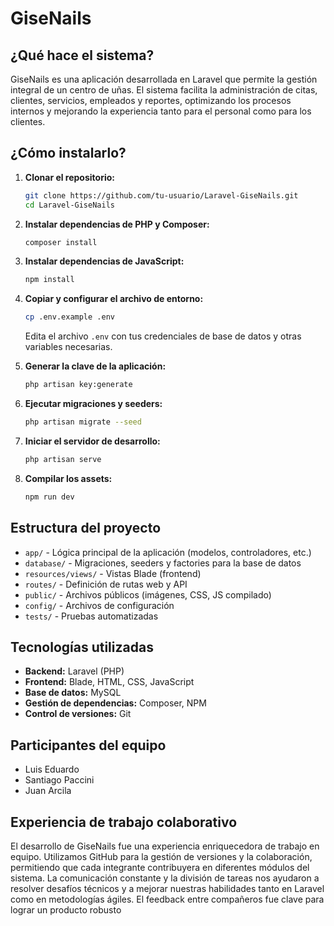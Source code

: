# GiseNails

## ¿Qué hace el sistema?

GiseNails es una aplicación desarrollada en Laravel que permite la gestión integral de un centro de uñas. El sistema facilita la administración de citas, clientes, servicios, empleados y reportes, optimizando los procesos internos y mejorando la experiencia tanto para el personal como para los clientes.

## ¿Cómo instalarlo?

1. **Clonar el repositorio:**
   ```bash
   git clone https://github.com/tu-usuario/Laravel-GiseNails.git
   cd Laravel-GiseNails
   ```

2. **Instalar dependencias de PHP y Composer:**
   ```bash
   composer install
   ```

3. **Instalar dependencias de JavaScript:**
   ```bash
   npm install
   ```

4. **Copiar y configurar el archivo de entorno:**
   ```bash
   cp .env.example .env
   ```
   Edita el archivo `.env` con tus credenciales de base de datos y otras variables necesarias.

5. **Generar la clave de la aplicación:**
   ```bash
   php artisan key:generate
   ```

6. **Ejecutar migraciones y seeders:**
   ```bash
   php artisan migrate --seed
   ```

7. **Iniciar el servidor de desarrollo:**
   ```bash
   php artisan serve
   ```

8. **Compilar los assets:**
   ```bash
   npm run dev
   ```

## Estructura del proyecto

- `app/` - Lógica principal de la aplicación (modelos, controladores, etc.)
- `database/` - Migraciones, seeders y factories para la base de datos
- `resources/views/` - Vistas Blade (frontend)
- `routes/` - Definición de rutas web y API
- `public/` - Archivos públicos (imágenes, CSS, JS compilado)
- `config/` - Archivos de configuración
- `tests/` - Pruebas automatizadas

## Tecnologías utilizadas

- **Backend:** Laravel (PHP)
- **Frontend:** Blade, HTML, CSS, JavaScript
- **Base de datos:** MySQL
- **Gestión de dependencias:** Composer, NPM
- **Control de versiones:** Git

## Participantes del equipo

- Luis Eduardo
- Santiago Paccini
- Juan Arcila

## Experiencia de trabajo colaborativo

El desarrollo de GiseNails fue una experiencia enriquecedora de trabajo en equipo. Utilizamos GitHub para la gestión de versiones y la colaboración, permitiendo que cada integrante contribuyera en diferentes módulos del sistema. La comunicación constante y la división de tareas nos ayudaron a resolver desafíos técnicos y a mejorar nuestras habilidades tanto en Laravel como en metodologías ágiles. El feedback entre compañeros fue clave para lograr un producto robusto
